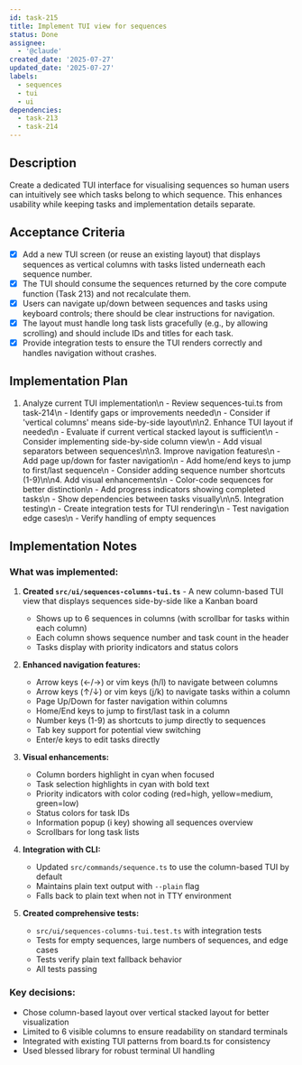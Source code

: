 ```yaml
---
id: task-215
title: Implement TUI view for sequences
status: Done
assignee:
  - '@claude'
created_date: '2025-07-27'
updated_date: '2025-07-27'
labels:
  - sequences
  - tui
  - ui
dependencies:
  - task-213
  - task-214
---
```


## Description

Create a dedicated TUI interface for visualising sequences so human users can intuitively see which tasks belong to which sequence. This enhances usability while keeping tasks and implementation details separate.

## Acceptance Criteria

- [x] Add a new TUI screen (or reuse an existing layout) that displays sequences as vertical columns with tasks listed underneath each sequence number.
- [x] The TUI should consume the sequences returned by the core compute function (Task 213) and not recalculate them.
- [x] Users can navigate up/down between sequences and tasks using keyboard controls; there should be clear instructions for navigation.
- [x] The layout must handle long task lists gracefully (e.g., by allowing scrolling) and should include IDs and titles for each task.
- [x] Provide integration tests to ensure the TUI renders correctly and handles navigation without crashes.

## Implementation Plan

1. Analyze current TUI implementation\n   - Review sequences-tui.ts from task-214\n   - Identify gaps or improvements needed\n   - Consider if 'vertical columns' means side-by-side layout\n\n2. Enhance TUI layout if needed\n   - Evaluate if current vertical stacked layout is sufficient\n   - Consider implementing side-by-side column view\n   - Add visual separators between sequences\n\n3. Improve navigation features\n   - Add page up/down for faster navigation\n   - Add home/end keys to jump to first/last sequence\n   - Consider adding sequence number shortcuts (1-9)\n\n4. Add visual enhancements\n   - Color-code sequences for better distinction\n   - Add progress indicators showing completed tasks\n   - Show dependencies between tasks visually\n\n5. Integration testing\n   - Create integration tests for TUI rendering\n   - Test navigation edge cases\n   - Verify handling of empty sequences

## Implementation Notes

### What was implemented:

1. **Created `src/ui/sequences-columns-tui.ts`** - A new column-based TUI view that displays sequences side-by-side like a Kanban board
   - Shows up to 6 sequences in columns (with scrollbar for tasks within each column)
   - Each column shows sequence number and task count in the header
   - Tasks display with priority indicators and status colors

2. **Enhanced navigation features:**
   - Arrow keys (←/→) or vim keys (h/l) to navigate between columns
   - Arrow keys (↑/↓) or vim keys (j/k) to navigate tasks within a column
   - Page Up/Down for faster navigation within columns
   - Home/End keys to jump to first/last task in a column
   - Number keys (1-9) as shortcuts to jump directly to sequences
   - Tab key support for potential view switching
   - Enter/e keys to edit tasks directly

3. **Visual enhancements:**
   - Column borders highlight in cyan when focused
   - Task selection highlights in cyan with bold text
   - Priority indicators with color coding (red=high, yellow=medium, green=low)
   - Status colors for task IDs
   - Information popup (i key) showing all sequences overview
   - Scrollbars for long task lists

4. **Integration with CLI:**
   - Updated `src/commands/sequence.ts` to use the column-based TUI by default
   - Maintains plain text output with `--plain` flag
   - Falls back to plain text when not in TTY environment

5. **Created comprehensive tests:**
   - `src/ui/sequences-columns-tui.test.ts` with integration tests
   - Tests for empty sequences, large numbers of sequences, and edge cases
   - Tests verify plain text fallback behavior
   - All tests passing

### Key decisions:
- Chose column-based layout over vertical stacked layout for better visualization
- Limited to 6 visible columns to ensure readability on standard terminals
- Integrated with existing TUI patterns from board.ts for consistency
- Used blessed library for robust terminal UI handling
